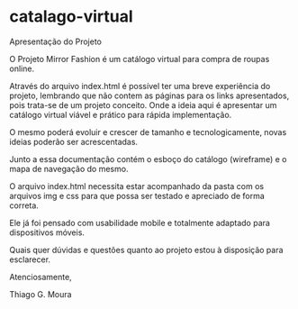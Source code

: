 # catalago-virtual

Apresentação do Projeto



O Projeto Mirror Fashion é um catálogo virtual para compra de roupas online.

Através do arquivo index.html é possível ter uma breve experiência do projeto, lembrando que não contem as páginas para os links apresentados, pois trata-se de um projeto conceito. Onde a ideia aqui é apresentar um catálogo virtual viável e prático para rápida implementação.

O mesmo poderá evoluir e crescer de tamanho e tecnologicamente, novas ideias poderão ser acrescentadas. 

Junto a essa documentação contém o esboço do catálogo (wireframe) e o mapa de navegação do mesmo.

O arquivo index.html necessita estar acompanhado da pasta com os arquivos img e css para que possa ser testado e apreciado de forma correta.

Ele já foi pensado com usabilidade mobile e totalmente adaptado para dispositivos móveis.


Quais quer dúvidas e questões quanto ao projeto estou à disposição para esclarecer.



Atenciosamente,



Thiago G. Moura
